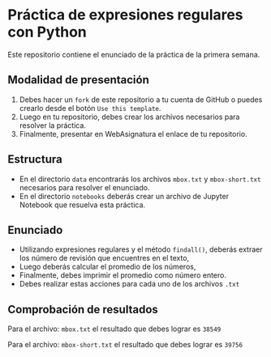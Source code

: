 # Práctica de expresiones regulares con Python

Este repositorio contiene el enunciado de la práctica de la primera semana.

## Modalidad de presentación

1. Debes hacer un `fork` de este repositorio a tu cuenta de GitHub o puedes crearlo desde el botón `Use this template`.
2. Luego en tu repositorio, debes crear los archivos necesarios para resolver la práctica.
3. Finalmente, presentar en WebAsignatura el enlace de tu repositorio.

## Estructura

- En el directorio `data` encontrarás los archivos `mbox.txt` y `mbox-short.txt` necesarios para resolver el enunciado.
- En el directorio `notebooks` deberás crear un archivo de Jupyter Notebook que resuelva esta práctica.

## Enunciado

- Utilizando expresiones regulares y el método `findall()`, deberás extraer los número de revisión que encuentres en el texto,
- Luego deberás calcular el promedio de los números,
- Finalmente, debes imprimir el promedio como número entero.
- Debes realizar estas acciones para cada uno de los archivos `.txt`

## Comprobación de resultados

Para el archivo: `mbox.txt` el resultado que debes lograr es `38549`

Para el archivo: `mbox-short.txt` el resultado que debes lograr es `39756`
